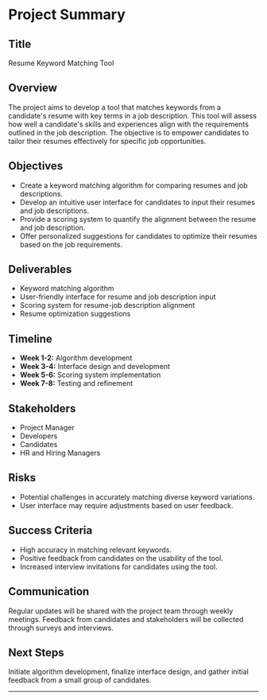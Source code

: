 # Project Summary

## Title
Resume Keyword Matching Tool

## Overview
The project aims to develop a tool that matches keywords from a candidate's resume with key terms in a job description. This tool will assess how well a candidate's skills and experiences align with the requirements outlined in the job description. The objective is to empower candidates to tailor their resumes effectively for specific job opportunities.

## Objectives
- Create a keyword matching algorithm for comparing resumes and job descriptions.
- Develop an intuitive user interface for candidates to input their resumes and job descriptions.
- Provide a scoring system to quantify the alignment between the resume and job description.
- Offer personalized suggestions for candidates to optimize their resumes based on the job requirements.

## Deliverables
- Keyword matching algorithm
- User-friendly interface for resume and job description input
- Scoring system for resume-job description alignment
- Resume optimization suggestions

## Timeline
- **Week 1-2:** Algorithm development
- **Week 3-4:** Interface design and development
- **Week 5-6:** Scoring system implementation
- **Week 7-8:** Testing and refinement

## Stakeholders
- Project Manager
- Developers
- Candidates
- HR and Hiring Managers

## Risks
- Potential challenges in accurately matching diverse keyword variations.
- User interface may require adjustments based on user feedback.

## Success Criteria
- High accuracy in matching relevant keywords.
- Positive feedback from candidates on the usability of the tool.
- Increased interview invitations for candidates using the tool.

## Communication
Regular updates will be shared with the project team through weekly meetings. Feedback from candidates and stakeholders will be collected through surveys and interviews.

## Next Steps
Initiate algorithm development, finalize interface design, and gather initial feedback from a small group of candidates.

---
